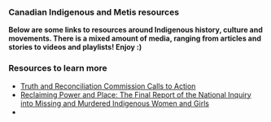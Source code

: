 
### Canadian Indigenous and Metis resources 
**Below are some links to resources around Indigenous history, culture and movements. There is a mixed amount of media, ranging from articles and stories to videos and playlists! Enjoy :)** 

### Resources to learn more
- [Truth and Reconciliation Commission Calls to Action](http://trc.ca/assets/pdf/Calls_to_Action_English2.pdf)
- [Reclaiming Power and Place: The Final Report of the National Inquiry into Missing and Murdered Indigenous Women and Girls](https://www.mmiwg-ffada.ca/final-report/)
- 



